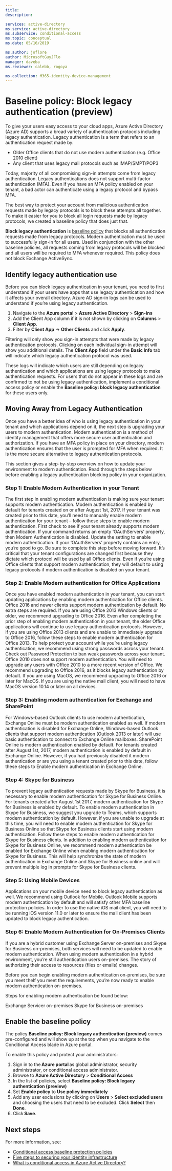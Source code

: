 ```yaml
---
title: 
description: 

services: active-directory
ms.service: active-directory
ms.subservice: conditional-access
ms.topic: conceptual
ms.date: 05/16/2019

ms.author: joflore
author: MicrosoftGuyJFlo
manager: daveba
ms.reviewer: calebb, rogoya

ms.collection: M365-identity-device-management
---
```

# Baseline policy: Block legacy authentication (preview)

To give your users easy access to your cloud apps, Azure Active Directory (Azure AD) supports a broad variety of authentication protocols including legacy authentication. Legacy authentication is a term that refers to an authentication request made by:

* Older Office clients that do not use modern authentication (e.g. Office 2010 client)
* Any client that uses legacy mail protocols such as IMAP/SMPT/POP3

Today, majority of all compromising sign-in attempts come from legacy authentication. Legacy authentications does not support multi-factor authentication (MFA). Even if you have an MFA policy enabled on your tenant, a bad actor can authenticate using a legacy protocol and bypass MFA.

The best way to protect your account from malicious authentication requests made by legacy protocols is to block these attempts all together. To make it easier for you to block all login requests made by legacy protocols, we created a baseline policy that does just that.

**Block legacy authentication** is [baseline policy](concept-baseline-protection.md) that blocks all authentication requests made from legacy protocols. Modern authentication must be used to successfully sign-in for all users. Used in conjunction with the other baseline policies, all requests coming from legacy protocols will be blocked and all users will be required to MFA whenever required. This policy does not block Exchange ActiveSync.

## Identify legacy authentication use

Before you can block legacy authentication in your tenant, you need to first understand if your users have apps that use legacy authentication and how it affects your overall directory. Azure AD sign-in logs can be used to understand if you’re using legacy authentication.

1. Navigate to the **Azure portal** > **Azure Active Directory** > **Sign-ins**
1. Add the Client App column if it is not shown by clicking on **Columns** > **Client App**.
1. Filter by **Client App** -> **Other Clients** and click **Apply**.

Filtering will only show you sign-in attempts that were made by legacy authentication protocols. Clicking on each individual sign-in attempt will show you additional details. The **Client App** field under the **Basic Info** tab will indicate which legacy authentication protocol was used.

These logs will indicate which users are still depending on legacy authentication and which applications are using legacy protocols to make authentication requests. For users that do not appear in these logs and are confirmed to not be using legacy authentication, implement a conditional access policy or enable the **Baseline policy: block legacy authentication** for these users only.

## Moving Away from Legacy Authentication

Once you have a better idea of who is using legacy authentication in your tenant and which applications depend on it, the next step is upgrading your users to modern authentication. Modern authentication is a method of identity management that offers more secure user authentication and authorization. If you have an MFA policy in place on your directory, modern authentication ensures that the user is prompted for MFA when required. It is the more secure alternative to legacy authentication protocols.

This section gives a step-by-step overview on how to update your environment to modern authentication. Read through the steps below before enabling a legacy authentication blocking policy in your organization.

### Step 1: Enable Modern Authentication in your Tenant

The first step in enabling modern authentication is making sure your tenant supports modern authentication. Modern authentication is enabled by default for tenants created on or after August 1st, 2017. If your tenant was created prior to this date, you’ll need to manually enable modern authentication for your tenant – follow these steps to enable modern authentication.
First check to see if your tenant already supports modern authentication.
If your command returns an empty ‘OAuthServers’ property, then Modern Authentication is disabled. Update the setting to enable modern authentication. If your ‘OAuthServers’ property contains an entry, you’re good to go.
Be sure to complete this step before moving forward. It’s critical that your tenant configurations are changed first because they dictate which protocol will be used by all Office clients. Even if you’re using Office clients that support modern authentication, they will default to using legacy protocols if modern authentication is disabled on your tenant.

### Step 2: Enable Modern authentication for Office Applications

Once you have enabled modern authentication in your tenant, you can start updating applications by enabling modern authentication for Office clients.
Office 2016 and newer clients support modern authentication by default. No extra steps are required.
If you are using Office 2013 Windows clients or older, we recommend upgrading to Office 2016. Even after completing the prior step of enabling modern authentication in your tenant, the older Office applications will continue to use legacy authentication protocols. However, if you are using Office 2013 clients and are unable to immediately upgrade to Office 2016, follow these steps to enable modern authentication for Office 2013. To help protect your account while you’re using legacy authentication, we recommend using strong passwords across your tenant. Check out Password Protection to ban weak passwords across your tenant.
Office 2010 does not support modern authentication. You will need to upgrade any users with Office 2010 to a more recent version of Office. We recommend upgrading to Office 2016, as it blocks legacy authentication by default.
If you are using MacOS, we recommend upgrading to Office 2016 or later for MacOS. If you are using the native mail client, you will need to have MacOS version 10.14 or later on all devices.

### Step 3: Enabling modern authentication for Exchange and SharePoint

For Windows-based Outlook clients to use modern authentication, Exchange Online must be modern authentication enabled as well. If modern authentication is disabled for Exchange Online, Windows-based Outlook clients that support modern authentication (Outlook 2013 or later) will use basic authentication to connect to Exchange Online mailboxes.
SharePoint Online is modern authentication enabled by default. For tenants created after August 1st, 2017, modern authentication is enabled by default in Exchange Online. However, if you had previously disabled it modern authentication or are you using a tenant created prior to this date, follow these steps to Enable modern authentication in Exchange Online.

### Step 4: Skype for Business

To prevent legacy authentication requests made by Skype for Business, it is necessary to enable modern authentication for Skype for Business Online. For tenants created after August 1st 2017, modern authentication for Skype for Business is enabled by default.
To enable modern authentication in Skype for Business, we suggest you upgrade to Teams, which supports modern authentication by default. However, if you are unable to upgrade at this time, you will need to enable modern authentication for Skype for Business Online so that Skype for Business clients start using modern authentication. Follow these steps to enable modern authentication for Skype for Business clients.
In addition to enabling modern authentication for Skype for Business Online, we recommend modern authentication be enabled for Exchange Online when enabling modern authentication for Skype for Business. This will help synchronize the state of modern authentication in Exchange Online and Skype for Business online and will prevent multiple log in prompts for Skype for Business clients.

### Step 5: Using Mobile Devices

Applications on your mobile device need to block legacy authentication as well. We recommend using Outlook for Mobile. Outlook Mobile supports modern authentication by default and will satisfy other MFA baseline protection policies.
In order to use the native iOS mail client, you will need to be running iOS version 11.0 or later to ensure the mail client has been updated to block legacy authentication.

### Step 6: Enable Modern Authentication for On-Premises Clients

If you are a hybrid customer using Exchange Server on-premises and Skype for Business on-premises, both services will need to be updated to enable modern authentication. When using modern authentication in a hybrid environment, you’re still authentication users on-premises. The story of authorizing their access to resources (files or emails) changes.

Before you can begin enabling modern authentication on-premises, be sure you meet theIf you meet the requirements, you’re now ready to enable modern authentication on-premises.

Steps for enabling modern authentication be found below:

Exchange Servicer on-premises
Skype for Business on-premises

## Enable the baseline policy

The policy **Baseline policy: Block legacy authentication (preview)** comes pre-configured and will show up at the top when you navigate to the Conditional Access blade in Azure portal.

To enable this policy and protect your administrators:

1. Sign in to the **Azure portal** as global administrator, security administrator, or conditional access administrator.
1. Browse to **Azure Active Directory** > **Conditional Access**
1. In the list of policies, select **Baseline policy: Block legacy authentication (preview)**
1. Set **Enable policy** to **Use policy immediately**
1. Add any user exclusions by clicking on **Users** > **Select excluded users** and choosing the users that need to be excluded. Click **Select** then **Done**.
1. Click **Save**.

## Next steps

For more information, see:

* [Conditional access baseline protection policies](concept-basline-protection.md)
* [Five steps to securing your identity infrastructure](../security/azure-ad-secure-steps.md)
* [What is conditional access in Azure Active Directory?](overview.md)
